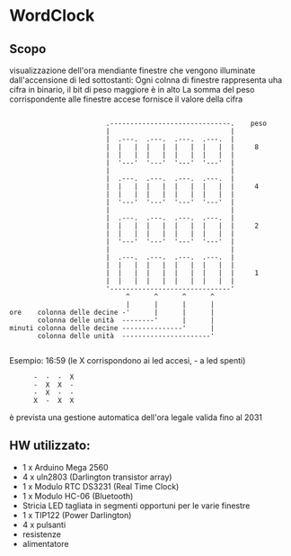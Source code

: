 # WordClock

## Scopo
visualizzazione dell'ora mendiante finestre che vengono illuminate dall'accensione
di led sottostanti:
Ogni colnna di finestre rappresenta uha cifra in binario, il bit di peso maggiore 
è in alto
La somma del peso corrispondente alle finestre accese fornisce il valore della cifra

```

                        .------------------------------.    peso
                        |                              |
                        |  .---.  .---.  .---.  .---.  |
                        |  |   |  |   |  |   |  |   |  |     8
                        |  |   |  |   |  |   |  |   |  |
                        |  '---'  '---'  '---'  '---'  |
                        |                              |
                        |  .---.  .---.  .---.  .---.  |
                        |  |   |  |   |  |   |  |   |  |     4
                        |  |   |  |   |  |   |  |   |  |
                        |  '---'  '---'  '---'  '---'  |
                        |                              |
                        |  .---.  .---.  .---.  .---.  |
                        |  |   |  |   |  |   |  |   |  |     2
                        |  |   |  |   |  |   |  |   |  |
                        |  '---'  '---'  '---'  '---'  |
                        |                              |
                        |  .---.  .---.  .---.  .---.  |
                        |  |   |  |   |  |   |  |   |  |
                        |  |   |  |   |  |   |  |   |  |     1
                        |  |   |  |   |  |   |  |   |  |
                        '------------------------------'
                             ^      ^      ^      ^ 
                             |      |      |      |
ore    colonna delle decine -'      |      |      |
       colonna delle unità  --------'      |      |
minuti colonna delle decine ---------------'      |
       colonna delle unità  ----------------------'
       
```

Esempio: 16:59 (le X corrispondono ai led accesi, - a led spenti)

          -  -  -  X
          -  X  X  -
          -  X  -  -
          X  -  X  X

è prevista una gestione automatica dell'ora legale valida fino al 2031

## HW utilizzato:
  * 1 x Arduino Mega 2560
  * 4 x uln2803 (Darlington transistor array)
  * 1 x Modulo RTC DS3231 (Real Time Clock)
  * 1 x Modulo HC-06 (Bluetooth)
  * Stricia LED tagliata in segmenti opportuni per le varie finestre
  * 1 x TIP122 (Power Darlington)
  * 4 x pulsanti
  * resistenze
  * alimentatore
